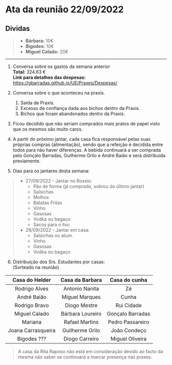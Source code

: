 # Ata da reunião 22/09/2022  

## Dividas  
> - **Bárbara:** 10€
> - **Bigodes:** 10€
> - **Miguel Calado:** 20€  

---  

1. Conversa sobre os gastos da semana anterior   
    **Total:** 324.63 €  
    **Link para detalhes das despesas:** https://gbarradas.github.io/UE/Praxes/Despesas/  

2. Conversa sobre o que aconteceu na praxis.  
    1. Saída de Praxis.  
    1. Excesso de confiança dada aos bichos dentro da Praxis.  
    1. Bichos que foram abandonados dentro da Praxis.  
3. Ficou decidido que não seriam comprados mais pratos de papel visto que os mesmos são muito caros.
4. A partir do próximo jantar, cada casa fica responsável pelas suas próprias compras (alimentação), sendo que a refeição é decidida entre todos para não haver diferenças. A bebida continuará a ser comprada pelo Gonçalo Barradas, Guilherme Grilo e André Baião e será distribuída previamente.
5. Dias para os jantares desta semana:
> - 27/09/2022 - Jantar no Rossio:
>   - Pão de forma (já comprado, sobrou do último jantar)  
>   - Salsichas
>   - Molhos
>   - Batatas Fritas 
>   - Vinho
>   - Gasosas
>   - Vodka ou bagaço
>   - Sacos para o lixo
> - 28/09/2022 - Jantar em casa:
>   - Salsichas ou atum.
>   - Vinho
>   - Gasosas
>   - Vodka ou bagaço
6. Distribuição dos Srs. Estudantes por casas:  
    (Sorteado na reunião)  

|Casa do Helder|Casa da Barbara|Casa do cunha|
|:------------:|:-------------:|:-----------:|
|Rodrigo Alves|Antonio Nanita|Zé|
|André Baião|Miguel Marques|Cunha|  
|Rodrigo Bravo|Diogo Mestre|Rui Cidade|
|Miguel Calado|Bárbara Loureiro|Gonçalo Barradas|
|Mariana|Rafael Martins|Pedro Passareiro|
|Joana Carrasqueira|Guilherme Grilo|João Condeço|
|Bigodes ???|Diogo Carreiro|Miguel Oliveira|

> A casa da Rita Raposo não está em consideração devido ao facto da mesma não saber se continuará a marcar presença nas praxes.

<style>
     .red{
         color: red;
     }
    .markdown-body blockquote {
        background:rgb(140 143 147 / 17%);
        padding: 0 1em;
        padding: 0 1em;
        color: #000000;
        border-left: 0.25em solid #007fff;
    }   
 </style>
